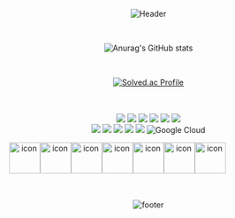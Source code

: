 <div align="center">

![Header](https://capsule-render.vercel.app/api?type=waving&color=87cefa&height=180&section=header&text=Hello!%20I'm%20JiYoung&fontSize=60&fontColor=fcfcfc)
  
<br>
  
![Anurag's GitHub stats](https://github-readme-stats.vercel.app/api?username=easyoungcode&show_icons=true&theme=flag-india)
  
<br>
  
[![Solved.ac Profile](http://mazassumnida.wtf/api/v2/generate_badge?boj=ez0)](https://solved.ac/profile/ez0)
  
<br><br>
<img src="https://img.shields.io/badge/Java-ED8B00?style=for-the-badge&logo=openjdk&logoColor=white">
<img src="https://img.shields.io/badge/html5-E34F26?style=for-the-badge&logo=html5&logoColor=white"> 
<img src="https://img.shields.io/badge/css3-1572B6?style=for-the-badge&logo=css3&logoColor=white"> 
<img src="https://img.shields.io/badge/javascript-F7DF1E?style=for-the-badge&logo=javascript&logoColor=black"> 
<img src="https://img.shields.io/badge/jquery-0769AD?style=for-the-badge&logo=jquery&logoColor=white"> 
<img src="https://img.shields.io/badge/mysql-4479A1?style=for-the-badge&logo=mysql&logoColor=white">
<br>
<img src="https://img.shields.io/badge/amazonaws-FF9900?style=for-the-badge&logo=amazonaws&logoColor=white"> 
<img src="https://img.shields.io/badge/spring-6DB33F?style=for-the-badge&logo=spring&logoColor=white"> 
<img src="https://img.shields.io/badge/springboot-6DB33F?style=for-the-badge&logo=springboot&logoColor=white">
<img src="https://img.shields.io/badge/bootstrap-7952B3?style=for-the-badge&logo=bootstrap&logoColor=white">
<img src="https://img.shields.io/badge/docker-%230db7ed.svg?style=for-the-badge&logo=docker&logoColor=white">
![Google Cloud](https://img.shields.io/badge/GoogleCloud-%234285F4.svg?style=for-the-badge&logo=google-cloud&logoColor=white)
<br>
<div style="display: flex; align-items: flex-start;"><img src="https://techstack-generator.vercel.app/docker-icon.svg" alt="icon" width="56" height="56" /><img src="https://techstack-generator.vercel.app/js-icon.svg" alt="icon" width="56" height="56" /><img src="https://techstack-generator.vercel.app/restapi-icon.svg" alt="icon" width="56" height="56" /><img src="https://techstack-generator.vercel.app/aws-icon.svg" alt="icon" width="56" height="56" /><img src="https://techstack-generator.vercel.app/github-icon.svg" alt="icon" width="56" height="56" /><img src="https://techstack-generator.vercel.app/mysql-icon.svg" alt="icon" width="56" height="56" /><img src="https://techstack-generator.vercel.app/java-icon.svg" alt="icon" width="56" height="56" /></div>
<br><br>
  
![footer](https://capsule-render.vercel.app/api?section=footer&type=waving&color=87cefa)
  
</div>
